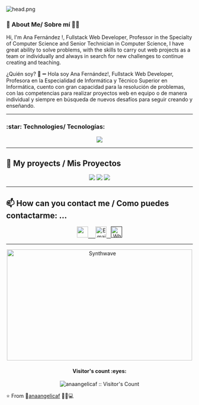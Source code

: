 ![head.png](https://user-images.githubusercontent.com/86435558/138571484-001822d2-aed7-493f-9498-6677e0deeed8.png)
<!--
**anaangelicaf/anaangelicaf** is a ✨ _special_ ✨ repository because its `README.md` (this file) appears on your GitHub profile.
-->
<h3> 👩 About Me/ Sobre mí 👩‍💻</h3>


Hi, I'm Ana Fernández !, Fullstack Web Developer, Professor in the Specialty of Computer Science and Senior Technician in Computer Science, I have great ability to solve problems, with the skills to carry out web projects as a team or individually and always in search for new challenges to continue creating and teaching.

¿Quién soy? 🧐
➖ Hola soy Ana Fernández!, Fullstack Web Developer, Profesora en la Especialidad de Informática y Técnico Superior en Informática, cuento con gran capacidad para la resolución de problemas, con las competencias para realizar proyectos web en equipo o de manera individual y siempre en búsqueda de nuevos desafíos para seguir creando y enseñando.  

---
 <h3 align="left">
 :star: Technologies/ Tecnologías:
</h3>
<p align="center">
<a><img src="https://user-images.githubusercontent.com/86435558/138572682-bb4b6aad-bbab-4667-bd54-ecc4cfbb5b3a.png"></a>

---

## :pushpin: My proyects / Mis Proyectos


<p align="center">
  <a><img src="https://user-images.githubusercontent.com/86435558/138573365-3336617f-8d90-4f1e-af49-137d4e36b68a.png"></a>
  <a href="https://vimeo.com/manage/videos/640781424"><img src="https://user-images.githubusercontent.com/86435558/138573504-3330d4bc-3d09-4de4-9c46-ef653da42987.png"></a>
  <a><img src="https://user-images.githubusercontent.com/86435558/139562736-09b32652-ae35-41bd-a90a-437abbd86e81.png"></a>
</p>


---
##  📫 How can you contact me / Como puedes contactarme: ...

   <p align="center">
      <a href="https://vimeo.com/manage/videos/640781424">
         <img src="https://www.vectorlogo.zone/logos/linkedin/linkedin-icon.svg" alt=" " height="30" width="30">
         &nbsp
      </a> 
      <a align='right' href="mailto:fliafernandezmorales@gmail.com">
      &nbsp
         <img alt="Email" src="https://www.vectorlogo.zone/logos/gmail/gmail-icon.svg" height="30" width="30"/>
      </a>  
      <a align='right' href="">
       &nbsp 
         <img alt="Whatsapp" src="https://www.vectorlogo.zone/logos/whatsapp/whatsapp-icon.svg" height="30" width="30"/>
      </a>  
   </p>

---
<p align="center"><img src="https://thumbs.gfycat.com/GoodnaturedFondGaur-size_restricted.gif" alt="Synthwave" height="300" width="500"></p>


<h4 align="center">Visitor's count :eyes:</h4>

<p align="center"><img src="https://profile-counter.glitch.me/{anaangelicaf}/count.svg" alt="anaangelicaf :: Visitor's Count" /></p>

⭐️ From 👩‍[anaangelicaf](https://github.com/anaangelicaf) 👨‍💻💻
